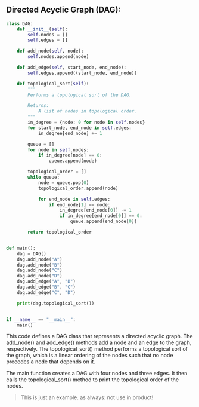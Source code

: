 ## Directed Acyclic Graph (DAG):

```py
class DAG:
    def __init__(self):
        self.nodes = []
        self.edges = []

    def add_node(self, node):
        self.nodes.append(node)

    def add_edge(self, start_node, end_node):
        self.edges.append((start_node, end_node))

    def topological_sort(self):
        """
        Performs a topological sort of the DAG.

        Returns:
            A list of nodes in topological order.
        """
        in_degree = {node: 0 for node in self.nodes}
        for start_node, end_node in self.edges:
            in_degree[end_node] += 1

        queue = []
        for node in self.nodes:
            if in_degree[node] == 0:
                queue.append(node)

        topological_order = []
        while queue:
            node = queue.pop(0)
            topological_order.append(node)

            for end_node in self.edges:
                if end_node[1] == node:
                    in_degree[end_node[0]] -= 1
                    if in_degree[end_node[0]] == 0:
                        queue.append(end_node[0])

        return topological_order


def main():
    dag = DAG()
    dag.add_node("A")
    dag.add_node("B")
    dag.add_node("C")
    dag.add_node("D")
    dag.add_edge("A", "B")
    dag.add_edge("B", "C")
    dag.add_edge("C", "D")

    print(dag.topological_sort())


if __name__ == "__main__":
    main()

```

This code defines a DAG class that represents a directed acyclic graph. The add_node() and add_edge() methods add a node and an edge to the graph, respectively. The topological_sort() method performs a topological sort of the graph, which is a linear ordering of the nodes such that no node precedes a node that depends on it.

The main function creates a DAG with four nodes and three edges. It then calls the topological_sort() method to print the topological order of the nodes.

> This is just an example. as always: not use in product!
